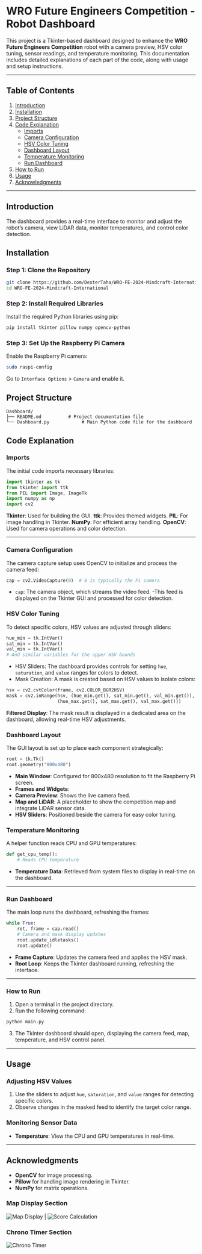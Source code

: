 # WRO Future Engineers Competition - Robot Dashboard

This project is a Tkinter-based dashboard designed to enhance the **WRO Future Engineers Competition** robot with a camera preview, HSV color tuning, sensor readings, and temperature monitoring. This documentation includes detailed explanations of each part of the code, along with usage and setup instructions.

---

## Table of Contents
1. [Introduction](#introduction)
2. [Installation](#installation)
3. [Project Structure](#project-structure)
4. [Code Explanation](#code-explanation)
   - [Imports](#imports)
   - [Camera Configuration](#camera-configuration)
   - [HSV Color Tuning](#hsv-color-tuning)
   - [Dashboard Layout](#dashboard-layout)
   - [Temperature Monitoring](#temperature-monitoring)
   - [Run Dashboard](#run-dashboard)
5. [How to Run](#how-to-run)
6. [Usage](#usage)
7. [Acknowledgments](#acknowledgments)

---

## Introduction
The dashboard provides a real-time interface to monitor and adjust the robot’s camera, view LiDAR data, monitor temperatures, and control color detection. 

## Installation

### Step 1: Clone the Repository
```bash
git clone https://github.com/DexterTaha/WRO-FE-2024-Mindcraft-International
cd WRO-FE-2024-Mindcraft-International
```

### Step 2: Install Required Libraries
Install the required Python libraries using pip:

```bash
pip install tkinter pillow numpy opencv-python
```

### Step 3: Set Up the Raspberry Pi Camera
Enable the Raspberry Pi camera:

```bash
sudo raspi-config
```

Go to `Interface Options` > `Camera` and enable it.

## Project Structure
```plaintext
Dashboard/
├── README.md          # Project documentation file
└── Dashboard.py            # Main Python code file for the dashboard
```

## Code Explanation
### Imports
The initial code imports necessary libraries:

```python
import tkinter as tk
from tkinter import ttk
from PIL import Image, ImageTk
import numpy as np
import cv2
```

__Tkinter__: Used for building the GUI.
__ttk__: Provides themed widgets.
__PIL__: For image handling in Tkinter.
__NumPy__: For efficient array handling.
__OpenCV__: Used for camera operations and color detection.

---

### Camera Configuration
The camera capture setup uses OpenCV to initialize and process the camera feed:

```python
cap = cv2.VideoCapture(0)  # 0 is typically the Pi camera
```
- `cap`: The camera object, which streams the video feed.
-This feed is displayed on the Tkinter GUI and processed for color detection.

### HSV Color Tuning
To detect specific colors, HSV values are adjusted through sliders:

```python
hue_min = tk.IntVar()
sat_min = tk.IntVar()
val_min = tk.IntVar()
# And similar variables for the upper HSV bounds
```

- HSV Sliders: The dashboard provides controls for setting `hue`, `saturation`, and `value` ranges for colors to detect.
- Mask Creation: A mask is created based on HSV values to isolate colors:
```python
hsv = cv2.cvtColor(frame, cv2.COLOR_BGR2HSV)
mask = cv2.inRange(hsv, (hue_min.get(), sat_min.get(), val_min.get()),
                   (hue_max.get(), sat_max.get(), val_max.get()))
```

__Filtered Display__: The mask result is displayed in a dedicated area on the dashboard, allowing real-time HSV adjustments.

### Dashboard Layout
The GUI layout is set up to place each component strategically:
```python
root = tk.Tk()
root.geometry("800x480")
```
- __Main Window__: Configured for 800x480 resolution to fit the Raspberry Pi screen.
- __Frames and Widgets__:
- __Camera Preview__: Shows the live camera feed.
- __Map and LiDAR__: A placeholder to show the competition map and integrate LiDAR sensor data.
- __HSV Sliders__: Positioned beside the camera for easy color tuning.
  
### Temperature Monitoring
A helper function reads CPU and GPU temperatures:
```python
def get_cpu_temp():
    # Reads CPU temperature
```
- __Temperature Data__: Retrieved from system files to display in real-time on the dashboard.
---

### Run Dashboard
The main loop runs the dashboard, refreshing the frames:

```python
while True:
    ret, frame = cap.read()
    # Camera and mask display updates
    root.update_idletasks()
    root.update()
```
- __Frame Capture__: Updates the camera feed and applies the HSV mask.
- __Root Loop__: Keeps the Tkinter dashboard running, refreshing the interface.

---
### How to Run
1) Open a terminal in the project directory.
2) Run the following command:
```bash
python main.py
```
3) The Tkinter dashboard should open, displaying the camera feed, map, temperature, and HSV control panel.

---
## Usage
### Adjusting HSV Values
1) Use the sliders to adjust `hue`, `saturation`, and `value` ranges for detecting specific colors.
2) Observe changes in the masked feed to identify the target color range.
   
### Monitoring Sensor Data
- __Temperature__: View the CPU and GPU temperatures in real-time.

---
## Acknowledgments
- __OpenCV__ for image processing.
- __Pillow__ for handling image rendering in Tkinter.
- __NumPy__ for matrix operations.

### Map Display Section
![Map Display](https://github.com/DexterTaha/WRO-FE-2024-Mindcraft-International/blob/be11468641e9ae62ee19dc5921432c51489fcfb5/images/randomizer.png) | ![Score Calculation](https://github.com/DexterTaha/WRO-FE-2024-Mindcraft-International/blob/be11468641e9ae62ee19dc5921432c51489fcfb5/images/calculator.png)

### Chrono Timer Section
![Chrono Timer](https://github.com/DexterTaha/WRO-FE-2024-Mindcraft-International/blob/be11468641e9ae62ee19dc5921432c51489fcfb5/images/chrono.png)






